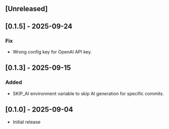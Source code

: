 ## [Unreleased]

## [0.1.5] - 2025-09-24
### Fix
- Wrong config key for OpenAI API key.

## [0.1.3] - 2025-09-15
### Added
- SKIP_AI environment variable to skip AI generation for specific commits.

## [0.1.0] - 2025-09-04

- Initial release
